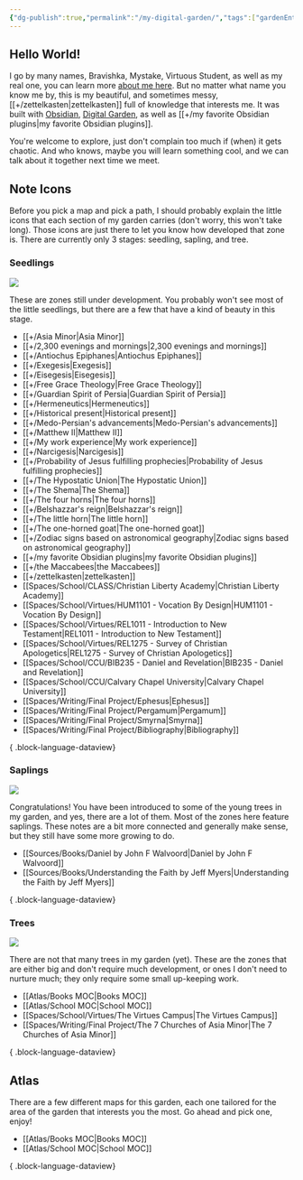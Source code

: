 ```yaml
---
{"dg-publish":true,"permalink":"/my-digital-garden/","tags":["gardenEntry"],"noteIcon":""}
---
```


## Hello World!
I go by many names, Bravishka, Mystake, Virtuous Student, as well as my real one, you can learn more [about me here](https://bravishkaskytano.gitlab.io/about/). But no matter what name you know me by, this is my beautiful, and sometimes messy, [[+/zettelkasten\|zettelkasten]] full of knowledge that interests me. It was built with [Obsidian](https://obsidian.md/), [Digital Garden](https://github.com/oleeskild/obsidian-digital-garden), as well as [[+/my favorite Obsidian plugins\|my favorite Obsidian plugins]].

You're welcome to explore, just don't complain too much if (when) it gets chaotic. And who knows, maybe you will learn something cool, and we can talk about it together next time we meet.
## Note Icons
Before you pick a map and pick a path, I should probably explain the little icons that each section of my garden carries (don't worry, this won't take long). Those icons are just there to let you know how developed that zone is. There are currently only 3 stages: seedling, sapling, and tree.
### Seedlings
![](/img/tree-1.svg)

These are zones still under development. You probably won't see most of the little seedlings, but there are a few that have a kind of beauty in this stage.
- [[+/Asia Minor\|Asia Minor]]
- [[+/2,300 evenings and mornings\|2,300 evenings and mornings]]
- [[+/Antiochus Epiphanes\|Antiochus Epiphanes]]
- [[+/Exegesis\|Exegesis]]
- [[+/Eisegesis\|Eisegesis]]
- [[+/Free Grace Theology\|Free Grace Theology]]
- [[+/Guardian Spirit of Persia\|Guardian Spirit of Persia]]
- [[+/Hermeneutics\|Hermeneutics]]
- [[+/Historical present\|Historical present]]
- [[+/Medo-Persian's advancements\|Medo-Persian's advancements]]
- [[+/Matthew II\|Matthew II]]
- [[+/My work experience\|My work experience]]
- [[+/Narcigesis\|Narcigesis]]
- [[+/Probability of Jesus fulfilling prophecies\|Probability of Jesus fulfilling prophecies]]
- [[+/The Hypostatic Union\|The Hypostatic Union]]
- [[+/The Shema\|The Shema]]
- [[+/The four horns\|The four horns]]
- [[+/Belshazzar's reign\|Belshazzar's reign]]
- [[+/The little horn\|The little horn]]
- [[+/The one-horned goat\|The one-horned goat]]
- [[+/Zodiac signs based on astronomical geography\|Zodiac signs based on astronomical geography]]
- [[+/my favorite Obsidian plugins\|my favorite Obsidian plugins]]
- [[+/the Maccabees\|the Maccabees]]
- [[+/zettelkasten\|zettelkasten]]
- [[Spaces/School/CLASS/Christian Liberty Academy\|Christian Liberty Academy]]
- [[Spaces/School/Virtues/HUM1101 - Vocation By Design\|HUM1101 - Vocation By Design]]
- [[Spaces/School/Virtues/REL1011 - Introduction to New Testament\|REL1011 - Introduction to New Testament]]
- [[Spaces/School/Virtues/REL1275 - Survey of Christian Apologetics\|REL1275 - Survey of Christian Apologetics]]
- [[Spaces/School/CCU/BIB235 - Daniel and Revelation\|BIB235 - Daniel and Revelation]]
- [[Spaces/School/CCU/Calvary Chapel University\|Calvary Chapel University]]
- [[Spaces/Writing/Final Project/Ephesus\|Ephesus]]
- [[Spaces/Writing/Final Project/Pergamum\|Pergamum]]
- [[Spaces/Writing/Final Project/Smyrna\|Smyrna]]
- [[Spaces/Writing/Final Project/Bibliography\|Bibliography]]

{ .block-language-dataview}
### Saplings
![](/img/tree-2.svg)

Congratulations! You have been introduced to some of the young trees in my garden, and yes, there are a lot of them. Most of the zones here feature saplings. These notes are a bit more connected and generally make sense, but they still have some more growing to do.

- [[Sources/Books/Daniel by John F Walvoord\|Daniel by John F Walvoord]]
- [[Sources/Books/Understanding the Faith by Jeff Myers\|Understanding the Faith by Jeff Myers]]

{ .block-language-dataview}
### Trees
![](/img/tree-3.svg)

There are not that many trees in my garden (yet). These are the zones that are either big and don't require much development, or ones I don't need to nurture much; they only require some small up-keeping work.

- [[Atlas/Books MOC\|Books MOC]]
- [[Atlas/School MOC\|School MOC]]
- [[Spaces/School/Virtues/The Virtues Campus\|The Virtues Campus]]
- [[Spaces/Writing/Final Project/The 7 Churches of Asia Minor\|The 7 Churches of Asia Minor]]

{ .block-language-dataview}
## Atlas
There are a few different maps for this garden, each one tailored for the area of the garden that interests you the most. Go ahead and pick one, enjoy!

- [[Atlas/Books MOC\|Books MOC]]
- [[Atlas/School MOC\|School MOC]]

{ .block-language-dataview}
